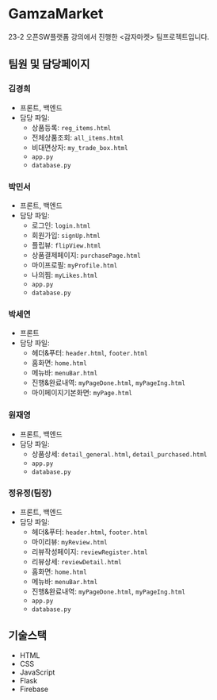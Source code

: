 # GamzaMarket
23-2 오픈SW플랫폼 강의에서 진행한 <감자마켓> 팀프로젝트입니다.

## 팀원 및 담당페이지
### 김경희
- 프론트, 백엔드
- 담당 파일:
  - 상품등록: `reg_items.html`
  - 전체상품조회: `all_items.html`
  - 비대면상자: `my_trade_box.html`
  - `app.py`
  - `database.py`

### 박민서
- 프론트, 백엔드
- 담당 파일:
  - 로그인: `login.html`
  - 회원가입: `signUp.html`
  - 플립뷰: `flipView.html`
  - 상품결제페이지: `purchasePage.html`
  - 마이프로필: `myProfile.html`
  - 나의찜: `myLikes.html`
  - `app.py`
  - `database.py`

### 박세연
- 프론트
- 담당 파일:
  - 헤더&푸터: `header.html`, `footer.html`
  - 홈화면: `home.html`
  - 메뉴바: `menuBar.html`
  - 진행&완료내역: `myPageDone.html`, `myPageIng.html`
  - 마이페이지기본화면: `myPage.html`

### 원재영
- 프론트, 백엔드
- 담당 파일:
  - 상품상세: `detail_general.html`, `detail_purchased.html`
  - `app.py`
  - `database.py`

### 정유정(팀장)
- 프론트, 백엔드
- 담당 파일:
  - 헤더&푸터: `header.html`, `footer.html`
  - 마이리뷰: `myReview.html`
  - 리뷰작성페이지: `reviewRegister.html`
  - 리뷰상세: `reviewDetail.html`
  - 홈화면: `home.html`
  - 메뉴바: `menuBar.html`
  - 진행&완료내역: `myPageDone.html`, `myPageIng.html`
  - `app.py`
  - `database.py`

## 기술스택

- HTML
- CSS
- JavaScript
- Flask
- Firebase
